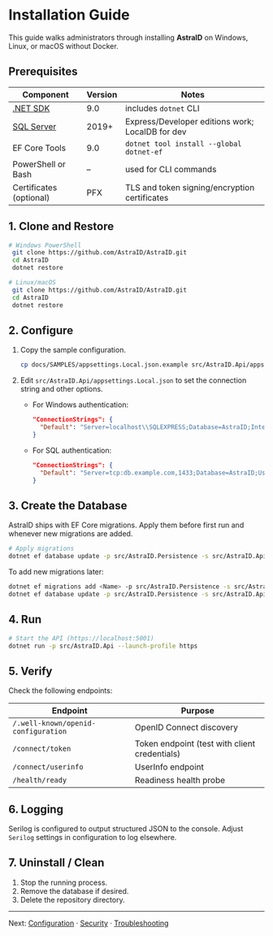# Installation Guide

This guide walks administrators through installing **AstraID** on Windows, Linux, or macOS without Docker.

## Prerequisites

| Component | Version | Notes |
|-----------|---------|-------|
| [.NET SDK](https://dotnet.microsoft.com/download) | 9.0 | includes `dotnet` CLI |
| [SQL Server](https://www.microsoft.com/sql-server) | 2019+ | Express/Developer editions work; LocalDB for dev |
| EF Core Tools | 9.0 | `dotnet tool install --global dotnet-ef` |
| PowerShell or Bash | – | used for CLI commands |
| Certificates (optional) | PFX | TLS and token signing/encryption certificates |

## 1. Clone and Restore

```bash
# Windows PowerShell
 git clone https://github.com/AstraID/AstraID.git
 cd AstraID
 dotnet restore
```

```bash
# Linux/macOS
 git clone https://github.com/AstraID/AstraID.git
 cd AstraID
 dotnet restore
```

## 2. Configure

1. Copy the sample configuration.

   ```bash
   cp docs/SAMPLES/appsettings.Local.json.example src/AstraID.Api/appsettings.Local.json
   ```

2. Edit `src/AstraID.Api/appsettings.Local.json` to set the connection string and other options.
   - For Windows authentication:
     ```json
     "ConnectionStrings": {
       "Default": "Server=localhost\\SQLEXPRESS;Database=AstraID;Integrated Security=True;Encrypt=True;TrustServerCertificate=True"
     }
     ```
   - For SQL authentication:
     ```json
     "ConnectionStrings": {
       "Default": "Server=tcp:db.example.com,1433;Database=AstraID;User Id=CHANGE_ME;Password=CHANGE_ME;Encrypt=True;TrustServerCertificate=False"
     }
     ```

## 3. Create the Database

AstraID ships with EF Core migrations. Apply them before first run and whenever new migrations are added.

```bash
# Apply migrations
dotnet ef database update -p src/AstraID.Persistence -s src/AstraID.Api
```

To add new migrations later:

```bash
dotnet ef migrations add <Name> -p src/AstraID.Persistence -s src/AstraID.Api
dotnet ef database update -p src/AstraID.Persistence -s src/AstraID.Api
```

## 4. Run

```bash
# Start the API (https://localhost:5001)
dotnet run -p src/AstraID.Api --launch-profile https
```

## 5. Verify

Check the following endpoints:

| Endpoint | Purpose |
|----------|---------|
| `/.well-known/openid-configuration` | OpenID Connect discovery |
| `/connect/token` | Token endpoint (test with client credentials) |
| `/connect/userinfo` | UserInfo endpoint |
| `/health/ready` | Readiness health probe |

## 6. Logging

Serilog is configured to output structured JSON to the console. Adjust `Serilog` settings in configuration to log elsewhere.

## 7. Uninstall / Clean

1. Stop the running process.
2. Remove the database if desired.
3. Delete the repository directory.

---

Next: [Configuration](CONFIGURATION.md) · [Security](SECURITY.md) · [Troubleshooting](TROUBLESHOOTING.md)
